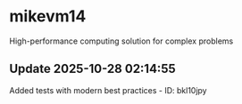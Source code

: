 # mikevm14
High-performance computing solution for complex problems

## Update 2025-10-28 02:14:55
Added tests with modern best practices - ID: bkl10jpy

